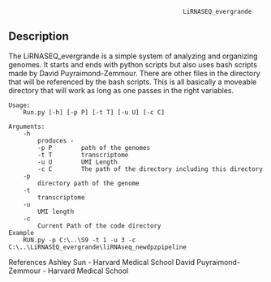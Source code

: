                                                     LiRNASEQ_evergrande

Description
--------------------
The LiRNASEQ_evergrande is a simple system of analyzing and organizing genomes. It 
starts and ends with python scripts but also uses bash scripts made by David Puyraimond-Zemmour.
There are other files in the directory that will be referenced by the bash scripts. This is all 
basically a moveable directory that will work as long as one passes in the right variables.

    Usage:
        Run.py [-h] [-p P] [-t T] [-u U] [-c C]
        
    Arguments:
        -h
            produces - 
            -p P        path of the genomes
            -t T        transcriptome
            -u U        UMI Length
            -c C        The path of the directory including this directory
        -p 
            directory path of the genome
        -t
            transcriptome
        -u
            UMI length
        -c
            Current Path of the code directory
    Example
        RUN.py -p C:\..\S9 -t 1 -u 3 -c C:\..\LiRNASEQ_evergrande\liRNAseq_newdpzpipeline
        
References
Ashley Sun - Harvard Medical School
David Puyraimond-Zemmour - Harvard Medical School
